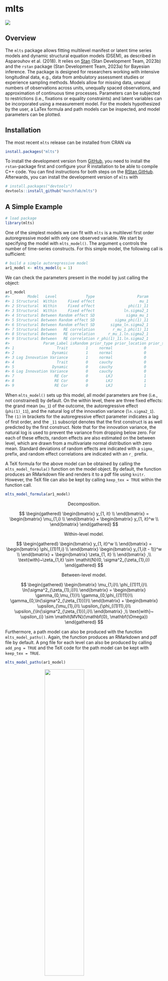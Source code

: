 
<!-- README.md is generated from README.Rmd. Please edit that file -->

# mlts

<!-- badges: start -->

[![](https://cranlogs.r-pkg.org/badges/mlts)](https://cranlogs.r-pkg.org/badges/mlts)

<!-- badges: end -->

## Overview

The `mlts` package allows fitting multilevel manifest or latent time
series models and dynamic structural equation models (DSEM), as
described in Asparouhov et al. (2018). It relies on
[Stan](https://mc-stan.org) (Stan Development Team, 2023b) and the
`rstan` package (Stan Development Team, 2023a) for Bayesian inference.
The package is designed for researchers working with intensive
longitudinal data, e.g., data from ambulatory assessment studies or
experience sampling methods. Models allow for missing data, unequal
numbers of observations across units, unequally spaced observations, and
approximation of continuous time processes. Parameters can be subjected
to restrictions (i.e., fixations or equality constraints) and latent
variables can be incorporated using a measurement model. For the models
hypothesized by the user, a LaTex formula and path models can be
inspected, and model parameters can be plotted.

## Installation

The most recent `mlts` release can be installed from CRAN via

``` r
install.packages("mlts")
```

To install the development version from [GitHub](https://github.com/),
you need to install the `rstan`-package first and configure your R
installation to be able to compile C++ code. You can find instructions
for both steps on the [RStan
GitHub](https://github.com/stan-dev/rstan/wiki/RStan-Getting-Started).
Afterwards, you can install the development version of `mlts` with

``` r
# install.packages("devtools")
devtools::install_github("munchfab/mlts")
```

## A Simple Example

``` r
# load package
library(mlts)
```

One of the simplest models we can fit with `mlts` is a multilevel first
order autoregressive model with only one observed variable. We start by
specifying the model with `mlts_model()`. The argument `q` controls the
number of time-series constructs. For this simple model, the following
call is sufficient:

``` r
# build a simple autoregressive model
ar1_model <- mlts_model(q = 1)
```

We can check the parameters present in the model by just calling the
object:

``` r
ar1_model
#>        Model   Level             Type                   Param
#> 1 Structural  Within     Fixed effect                    mu_1
#> 2 Structural  Within     Fixed effect               phi(1)_11
#> 3 Structural  Within     Fixed effect             ln.sigma2_1
#> 4 Structural Between Random effect SD              sigma_mu_1
#> 5 Structural Between Random effect SD         sigma_phi(1)_11
#> 6 Structural Between Random effect SD       sigma_ln.sigma2_1
#> 7 Structural Between   RE correlation        r_mu_1.phi(1)_11
#> 8 Structural Between   RE correlation      r_mu_1.ln.sigma2_1
#> 9 Structural Between   RE correlation r_phi(1)_11.ln.sigma2_1
#>               Param_Label isRandom prior_type prior_location prior_scale
#> 1                   Trait        1     normal              0        10.0
#> 2                 Dynamic        1     normal              0         2.0
#> 3 Log Innovation Variance        1     normal              0        10.0
#> 4                   Trait        0     cauchy              0         2.5
#> 5                 Dynamic        0     cauchy              0         2.5
#> 6 Log Innovation Variance        0     cauchy              0         2.5
#> 7                  RE Cor        0        LKJ              1          NA
#> 8                  RE Cor        0        LKJ              1          NA
#> 9                  RE Cor        0        LKJ              1          NA
```

When `mlts_model()` sets up this model, all model parameters are free
(i.e., not constrained) by default. On the within level, there are three
fixed effects: the grand mean (`mu_1`) of the outcome, the
autoregressive effect (`phi(1)_11`), and the natural log of the
innovation variance (`ln.sigma2_1`). The `(1)` in brackets for the
autoregressive effect parameter indicates a lag of first order, and the
`_11` subscript denotes that the first construct is as well predicted by
the first construct. Note that for the innovation variance, the natural
log is used to prevent the variance from dropping below zero. For each
of these effects, random effects are also estimated on the between
level, which are drawn from a multivariate normal distribution with zero
mean. Standard deviations of random effects are indicated with a
`sigma_` prefix, and random effect correlations are indicated with an
`r_` prefix.

A TeX formula for the above model can be obtained by calling the
`mlts_model_formula()` function on the model object. By default, the
function produces an RMarkdown file and renders it to a pdf file using
`knitr`. However, the TeX file can also be kept by calling
`keep_tex = TRUE` within the function call.

``` r
mlts_model_formula(ar1_model)
```

<center>
Decomposition.
</center>

$$
\begin{gathered} \begin{bmatrix}
y_{1, it} \\
\end{bmatrix} = \begin{bmatrix}
\mu_{1,i} \\
\end{bmatrix}
+
\begin{bmatrix}
y_{1, it}^w \\
\end{bmatrix} \end{gathered}
$$

<center>
Within-level model.
</center>

$$
\begin{gathered} \begin{bmatrix}
y_{1, it}^w \\
\end{bmatrix} = \begin{bmatrix} \phi_{(1)11,i} \\ \end{bmatrix} \begin{bmatrix} y_{1,i(t - 1)}^w \\ \end{bmatrix} +  \begin{bmatrix} \zeta_{1, it} \\ \end{bmatrix} ,\\ 
\text{with}~\zeta_{1,it} \sim \mathit{N}(0, \sigma^2_{\zeta_{1},i})  \end{gathered}
$$

<center>
Between-level model.
</center>

$$
\begin{gathered} \begin{bmatrix} \mu_{1,i}\\
\phi_{(1)11,i}\\
\ln(\sigma^2_{\zeta_{1},i})\\ \end{bmatrix} = \begin{bmatrix} \gamma_{0,\mu_{1}}\\
\gamma_{0,\phi_{(1)11}}\\
\gamma_{0,\ln(\sigma^2_{\zeta_{1}})}\\ \end{bmatrix} +
  \begin{bmatrix} \upsilon_{\mu_{1},i}\\
\upsilon_{\phi_{(1)11},i}\\
\upsilon_{\ln(\sigma^2_{\zeta_{1}}),i}\\ \end{bmatrix} ,\\ 
\text{with}~
  \upsilon_{i} \sim \mathit{MVN}(\mathbf{0}, \mathbf{\Omega})  \end{gathered}
$$

Furthermore, a path model can also be produced with the function
`mlts_model_paths()`. Again, the function produces an RMarkdown and pdf
file by default. A png file for each level can also be produced by
calling `add_png = TRUE` and the TeX code for the path model can be kept
with `keep_tex = TRUE`.

``` r
mlts_model_paths(ar1_model)
```

<img src="vignettes/pathmodel_ar1.png" width="50%" style="display: block; margin: auto;" />

To fit the above model, we pass it together with the data set to
`mlts_fit()`. The data set for this example is an artificial data set
simulated from an autoregressive model:

``` r
head(ar1_data)
#>   ID time    Y1
#> 1  1    1  1.16
#> 2  1    2 -0.29
#> 3  1    3  0.40
#> 4  1    4 -0.18
#> 5  1    5 -0.66
#> 6  1    6  0.42
```

We need to specify the variable in `data` that contains the time-series
process in the `ts` argument and the variable that contains the unit
identifier in the `id` argument. With the argument `tinterval`, the time
interval for approximation of a continuous time process can be specified
Asparouhov et al. (2018). We don’t specify it here, but see the Vignette
*Approximation of a Continuous Time Model* for more details.

``` r
ar1_fit <- mlts_fit(
  model = ar1_model,
  data = ar1_data,
  id = "ID",
  ts = "Y1",
  iter = 4000
)
```

The model `summary()` shows general information about the model and
data:

``` r
summary(ar1_fit)
#> Call:
#> mlts_model(q = 1, max_lag = 1)
#> Time series variables as indicated by parameter subscripts: 
#>    1 --> Y1
#> Data: 2500 observations in 50 IDs
#> Model convergence criteria: 
#>   Maximum Potential Scale Reduction Factor (PSR; Rhat): 1.009 (should be < 1.01)
#>   Minimum Bulk ESS: 575 (should be > 200, 100 per chain) 
#>   Minimum Tail ESS: 566 (should be > 200, 100 per chain) 
#>   Number of divergent transitions: 0 (should be 0) 
#> 
#> Fixed Effects:
#>              Post. Mean Post. Median Post. SD   2.5%  97.5% Rhat Bulk_ESS
#>         mu_1      0.731        0.731    0.090  0.552  0.910    1     5357
#>    phi(1)_11      0.275        0.276    0.029  0.218  0.331    1     2433
#>  ln.sigma2_1     -0.304       -0.304    0.043 -0.392 -0.217    1     2964
#>  Tail_ESS
#>      2695
#>      3051
#>      3013
#> 
#> Random Effects SDs:
#>              Post. Mean Post. Median Post. SD  2.5% 97.5%  Rhat Bulk_ESS
#>         mu_1      0.600        0.595    0.068 0.481 0.749 1.000     5042
#>    phi(1)_11      0.134        0.134    0.032 0.069 0.198 1.009      582
#>  ln.sigma2_1      0.231        0.229    0.045 0.147 0.323 1.002     1266
#>  Tail_ESS
#>      3082
#>       566
#>      1376
#> 
#> Random Effects Correlations:
#>                        Post. Mean Post. Median Post. SD   2.5% 97.5%  Rhat
#>         mu_1.phi(1)_11      0.017        0.018    0.213 -0.396 0.435 1.001
#>       mu_1.ln.sigma2_1      0.217        0.224    0.187 -0.159 0.569 1.000
#>  phi(1)_11.ln.sigma2_1      0.114        0.118    0.260 -0.391 0.607 1.000
#>  Bulk_ESS Tail_ESS
#>      2116     2477
#>      2398     2726
#>      1056     1736
#> 
#> Samples were drawn using NUTS on Thu Apr 25 12:39:28 2024.
#> For each parameter, Bulk_ESS and Tail_ESS are measures of effective
#> sample size, and Rhat is the potential scale reduction factor
#> on split chains (at convergence, Rhat = 1).
```

The line
`Time series variables as indicated by parameter subscripts: 1 --> Y1`
shows that model parameters indexed by a `_1` refer to the variable `Y1`
in the data set. The `Model convergence criteria` provide an overview
across convergence diagnostics for all model parameters (i.e., also
parameters which are not printed in the `summary()` by default). For the
simple AR1-model, all parameters converged well after 4,000 iterations.

The section `Fixed Effects` provides information about the fixed effects
in the model, i.e., $\gamma_{0, \mu_1}$, $\gamma_{0, \phi_{(1)11}}$, and
$\gamma_{0,\ln(\sigma^2_{\zeta_{1}})}$ in the above formula. For
example, the posterior mean of the autoregressive effect parameter
`phi(1)_11` is estimated at .275 with 95%-credible interval \[.218,
.331\]. The log variance of the innovations $\zeta_{1t}$ is estimated at
-.304. The estimate needs to be exponentiated to be on the original
scale: exp(-.304) = 0.738.

The section `Random Effects SDs` shows standard deviations of the random
effects $\upsilon_{\mu_{1},i}$, $\upsilon_{\phi_{(1)11},i}$, and
$\upsilon_{\ln(\sigma^2_{\zeta_{1}}),i}$. The section
`Random Effects Correlations` shows correlations between random effects.
For example, while random effects of the person mean
$\upsilon_{\mu_{1},i}$ and the autoregressive effect
$\upsilon_{\phi_{(1)11},i}$ display nearly no correlation, 0.017, there
is a positive correlation between the person mean and log innovation
variance, 0.217. This indicates that individuals with a higher person
mean in the variable `Y1` also tend to have a higher innovation
variance.

The parameter estimates can also be plotted with the
`mtls_plot()`-function. By default, forest plots of model parameters are
produced. The `what`-argument controls what parameter types are plotted
(e.g., fixed effects, random effect standard deviations, and other).

``` r
mlts_plot(ar1_fit, type = "fe", what = "Fixed effect")
```

<img src="man/figures/README-ar1_plot-1.png" width="60%" style="display: block; margin: auto;" />

## References

<div id="refs" class="references csl-bib-body hanging-indent"
line-spacing="2">

<div id="ref-Asparouhov2018" class="csl-entry">

Asparouhov, T., Hamaker, E. L., & Muthén, B. (2018). Dynamic Structural
Equation Models. *Structural Equation Modeling: A Multidisciplinary
Journal*, *25*(3), 359–388.
<https://doi.org/10.1080/10705511.2017.1406803>

</div>

<div id="ref-rStan2023" class="csl-entry">

Stan Development Team. (2023a). *<span class="nocase">RStan: the R
interface to Stan</span>*. <https://mc-stan.org/>

</div>

<div id="ref-Stan2023" class="csl-entry">

Stan Development Team. (2023b). *<span class="nocase">Stan Modeling
Language Users Guide and Reference Manual, Version 2.31</span>*.
<https://mc-stan.org/>

</div>

</div>
